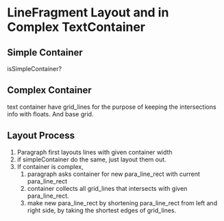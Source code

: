 # LineFragment Layout and in Complex TextContainer

## Simple Container
isSimpleContainer?

## Complex Container

text container have grid_lines for the purpose of keeping the intersections info with floats. And base grid.

## Layout Process
1. Paragraph first layouts lines with given container width
1. if simpleContainer do the same, just layout them out.
1. If container is complex, 
	1. paragraph asks container for new para_line_rect with current para_line_rect
	1. container collects all grid_lines that intersects with given para_line_rect.
	1. make new para_line_rect by shortening para_line_rect from left and right side,
	 	by taking the shortest edges of grid_lines. 

